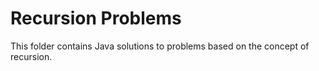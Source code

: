 # Recursion Problems

This folder contains Java solutions to problems based on the concept of recursion.  
